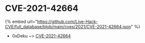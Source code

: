 # CVE-2021-42664
{% embed url="https://github.com/Live-Hack-CVE/full_database/blob/main/cves/2021/CVE-2021-42664.json" %}

* 0xDeku ~> [CVE-2021-42664](https://www.alice-snow.ru/2021/database/cve-2021-42664/cve-2021-42664-0xdeku)